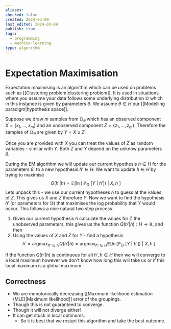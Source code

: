 ```yaml
---
aliases: 
checked: false
created: 2024-03-09
last_edited: 2024-03-09
publish: true
tags:
  - programming
  - machine-learning
type: algorithm
---
```

# Expectation Maximisation

Expectation maximising is an algorithm which can be used on problems such as [[Clustering problem|clustering problem]]. It is used in situations where you assume your data follows some underlying distribution $\mathbb{D}$ which in this instance is given by parameters $\theta$. We assume $\theta \in H$ our [[Modelling paradigm|hypothesis space]]. 

Suppose we draw $m$ samples from $\mathbb{D}_{\theta}$ which has an observed component $X = \{x_1, \ldots, x_m\}$ and an unobserved component $Z = \{z_1, \ldots, z_m\}$. Therefore the samples of $\mathbb{D}_{\theta}$ are given by $Y = X \cup Z$. 

Once you are provided with $X$ you can treat the values of $Z$ as random variables - similar with $Y$. Both $Z$ and $Y$ depend on the unknow parameters $\theta$.  

During the EM algorithm we will update our current hypothesis $h \in H$ for the parameters $\theta$, to a new hypothesis $h' \in H$. We want to update $h \in H$ by trying to maximise 
$$Q(h' \vert h) = \mathbb{E}[ \ln( \ \mathbb{P}_{\mathbb{D}} \ [Y \ \vert \ h']) \ \vert \ X, h \ ]
$$
Lets unpack this - we use our current hypotheses $h$ to guess at the values of $Z$. This gives us $X$ and $Z$ therefore $Y$. Now we want to find the hypothesis $h'$ (or parameters for $\mathbb{D}$) that maximises the log probability that $Y$ would occur. This follows a nice natural two step process.
1. Given our current hypothesis $h$ calculate the values for $Z$ the unobserved parameters, this gives us the function $Q(h' \vert h): H \rightarrow \mathbb{R}$, and then
2. Using the values of $X$ and $Z$ for $Y$ - find a hypothesis
$$
h' = \mbox{arg}\max_{h' \in H} Q(h' \vert h) = \mbox{arg}\max_{h' \in H} \mathbb{E}[ \ln( \mathbb{P}_{\mathbb{D}} \ [Y \ \vert \ h']) \ \vert \ X, h \ ].
$$

If the function $Q(h' \vert h)$ is continuous for all $h', h \in H$ then we will converge to a local maximum however we don't know how long this will take us or if this local maximum is a global maximum.

## Correctness

- We are monotonically decreasing [[Maximum likelihood estimation (MLE)|Maximum likelihood]] error of the groupings.
- Though this is not guaranteed to converge.
- Though it will not diverge either! 
- It can get stuck in local optimums.
	- So it is best that we restart this algorithm and take the best outcome.